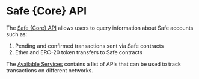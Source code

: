 # Safe {Core} API

The [Safe {Core} API](https://github.com/safe-global/safe-core-sdk/tree/main/packages/safe-service-client) allows users to query information about Safe accounts such as:

1. Pending and confirmed transactions sent via Safe contracts
2. Ether and ERC-20 token transfers to Safe contracts

The [Available Services](available-services.md) contains a list of APIs that can be used to track transactions on different networks.
